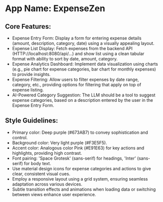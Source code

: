 # **App Name**: ExpenseZen

## Core Features:

- Expense Entry Form: Display a form for entering expense details (amount, description, category, date) using a visually appealing layout.
- Expense List Display: Fetch expenses from the backend API (HTTP://localhost:8080/api/...) and show list using a clean tabular format with ability to sort by date, amount, category.
- Expense Analytics Dashboard: Implement data visualization using charts (e.g., pie chart for expense categories, bar chart for monthly expenses) to provide insights.
- Expense Filtering: Allow users to filter expenses by date range, category, etc., providing options for filtering that apply on top of expense listing.
- AI-Powered Category Suggestion: The LLM should be a tool to suggest expense categories, based on a description entered by the user in the Expense Entry Form.

## Style Guidelines:

- Primary color: Deep purple (#673AB7) to convey sophistication and control.
- Background color: Very light purple (#F3E5F5).
- Accent color: Analogous color Pink (#E91E63) for key actions and highlights, providing high contrast.
- Font pairing: 'Space Grotesk' (sans-serif) for headings, 'Inter' (sans-serif) for body text.
- Use material design icons for expense categories and actions to give clear, consistent visual cues.
- Employ a responsive layout using a grid system, ensuring seamless adaptation across various devices.
- Subtle transition effects and animations when loading data or switching between views enhance user experience.
